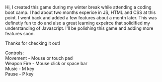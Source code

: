 Hi, I created this game during my winter break while attending a coding boot camp. I had about two months experice in JS, HTML and CSS at this point. I went back and added a few features about a month later. This was definetly fun to do and also a great learning expeirce that solidified my understanding of Javascript. I'll be polishing this game and adding more features soon. 

Thanks for checking it out!

Controls:<br>
Movement - Mouse or touch pad<br>
Weapon Fire - Mouse click or space bar<br>
Music - M key<br>
Pause - P key
